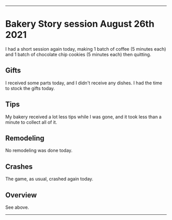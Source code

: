 
***

# Bakery Story session August 26th 2021

<!-- I had a normal session today that lasted less than 10 minutes. I was low on time again today, so I played differently yet again today, making chocolate chip cookies (5 minutes) instead of blueberry muffins (15 minutes) to save time and play more efficiently. I also made the usual batch of coffee. !-->

I had a short session again today, making 1 batch of coffee (5 minutes each) and 1 batch of chocolate chip cookies (5 minutes each) then quitting.

## Gifts

I received some parts today, and I didn't receive any dishes. I had the time to stock the gifts today.

## Tips

My bakery received a lot less tips while I was gone, and it took less than a minute to collect all of it. <!-- I collected while I was cooking and brewing to save time. !-->

## Remodeling

No remodeling was done today.

## Crashes

<!-- The game stayed stable and didn't crash today. !-->

The game, as usual, crashed again today.

## Overview

See above.

***

